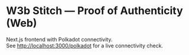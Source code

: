 ﻿# W3b Stitch — Proof of Authenticity (Web)

Next.js frontend with Polkadot connectivity.  
See [http://localhost:3000/polkadot](http://localhost:3000/polkadot) for a live connectivity check.
